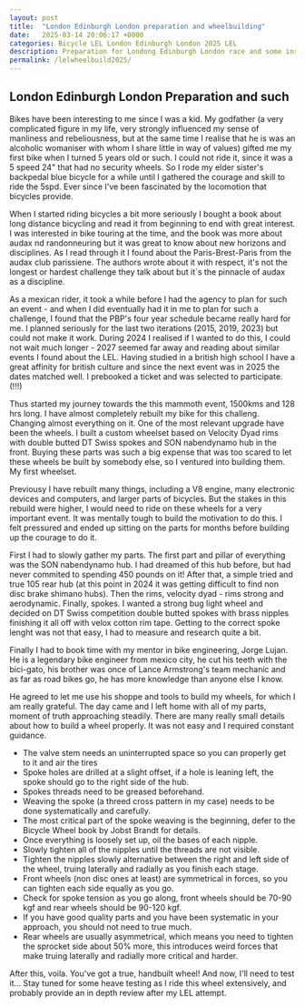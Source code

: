 ```yaml
---
layout: post
title:  "London Edinburgh London preparation and wheelbuilding"
date:   2025-03-14 20:06:17 +0000
categories: Bicycle LEL London Edinburgh London 2025 LEL
description: Preparation for Londong Edinburgh London race and some insights after my first wheelbuilding exercise
permalink: /lelwheelbuild2025/
---
```


## London Edinburgh London Preparation and such

Bikes have been interesting to me since I was a kid. My godfather (a very complicated figure in my life, very strongly influenced my sense of manliness and rebeliousness, but at the same time I realise that he is was an alcoholic womaniser with whom I share little in way of values) gifted me my first bike when I turned 5 years old or such. I could not ride it, since it was a 5 speed 24" that had no security wheels. So I rode my elder sister's backpedal blue bicycle for a while until I gathered the courage and skill to ride the 5spd. Ever since I've been fascinated by the locomotion that bicycles provide.

When I started riding bicycles a bit more seriously I bought a book about long distance bicycling and read it from beginning to end with great interest. I was interested in bike touring at the time, and the book was more about audax nd randonneuring but it was great to know about new horizons and disciplines. As I read through it I found about the Paris-Brest-Paris from the audax club parissiene. The authors wrote about it with respect, it's not the longest or hardest challenge they talk about but it`s the pinnacle of audax as a discipline.

As a mexican rider, it took a while before I had the agency to plan for such an event - and when I did eventually had it in me to plan for such a challenge, I found that the PBP's four year schedule became really hard for me. I planned seriously for the last two iterations (2015, 2019, 2023) but could not make it work. During 2024 I realised if I wanted to do this, I could not wait much longer  - 2027 seemed far away and reading about similar events I found about the LEL. Having studied in a british high school I have a great affinity for british culture and since the next event was in 2025 the dates matched well. I prebooked a ticket and was selected to participate. (!!!)

Thus started my journey towards the this mammoth event, 1500kms and 128 hrs long. I have almost completely rebuilt my bike for this challeng. Changing almost everything on it. One of the most relevant upgrade have been the wheels. I built a custom wheelset based on Velocity Dyad rims with double butted DT Swiss spokes and SON nabendynamo hub in the front. Buying these parts was such a big expense that was too scared to let these wheels be built by somebody else, so I ventured into building them. My first wheelset.

Previousy I have rebuilt many things, including a V8 engine, many electronic devices and computers, and larger parts of bicycles. But the stakes in this rebuild were higher, I would need to ride on these wheels for a very important event. It was mentally tough to build the motivation to do this. I felt pressured and ended up sitting on the parts for months before building up the courage to do it.

First I had to slowly gather my parts. The first part and pillar of everything was the SON nabendynamo hub. I had dreamed of this hub before, but had never commited to spending 450 pounds on it! After that, a simple tried and true 105 rear hub (at this point in 2024 it was getting difficult to find non disc brake shimano hubs). Then the rims, velocity dyad - rims strong and aerodynamic. Finally, spokes. I wanted a strong bug light wheel and decided on DT Swiss competition double butted spokes with brass nipples finishing it all off with velox cotton rim tape. Getting to the correct spoke lenght was not that easy, I had to measure and research quite a bit.

Finally I had to book time with my mentor in bike engineering, Jorge Lujan. He is a legendary bike engineer from mexico city, he cut his teeth with the bici-gato, his brother was once of Lance Armstrong's team mechanic and as far as road bikes go, he has more knowledge than anyone else I know.

He agreed to let me use his shoppe and tools to build my wheels, for which I am really grateful. The day came and I left home with all of my parts, moment of truth approaching steadily. There are many really small details about how to build a wheel properly. It was not easy and I required constant guidance.

- The valve stem needs an uninterrupted space so you can properly get to it and air the tires
- Spoke holes are drilled at a slight offset, if a hole is leaning left, the spoke should go to the right side of the hub.
- Spokes threads need to be greased beforehand.
- Weaving the spoke (a threed cross pattern in my case) needs to be done systematically and carefully.
- The most critical part of the spoke weaving is the beginning, defer to the Bicycle Wheel book by Jobst Brandt for details.
- Once everything is loosely set up, oil the bases of each nipple.
- Slowly tighten all of the nipples until the threads are not visible.
- Tighten the nipples slowly alternative between the right and left side of the wheel, truing laterally and radially as you finish each stage.
- Front wheels (non disc ones at least) are symmetrical in forces, so you can tighten each side equally as you go.
- Check for spoke tension as you go along, front wheels should be 70-90 kgf and rear wheels should be 90-120 kgf.
- If you have good quality parts and you have been systematic in your approach, you should not need to true much.
- Rear wheels are usually asymmetrical, which means you need to tighten the sprocket side about 50% more, this introduces weird forces that make truing laterally and radially more critical and harder.

After this, voila. You've got a true, handbuilt wheel! And now, I'll need to test it... Stay tuned for some heave testing as I ride this wheel extensively, and probably provide an in depth review after my LEL attempt.


